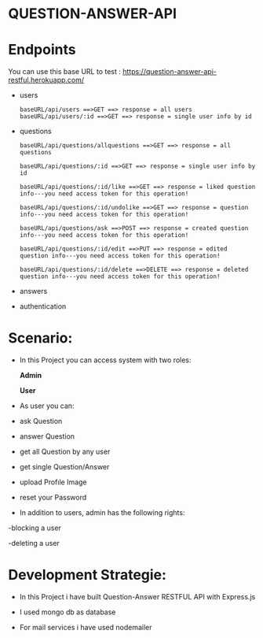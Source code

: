 # QUESTION-ANSWER-API

# Endpoints

You can use this base URL to test : https://question-answer-api-restful.herokuapp.com/
* users

      baseURL/api/users ==>GET ==> response = all users
      baseURL/api/users/:id ==>GET ==> response = single user info by id
       
* questions

      baseURL/api/questions/allquestions ==>GET ==> response = all questions
      
      baseURL/api/questions/:id ==>GET ==> response = single user info by id
      
      baseURL/api/questions/:id/like ==>GET ==> response = liked question info---you need access token for this operation!
      
      baseURL/api/questions/:id/undolike ==>GET ==> response = question info---you need access token for this operation!
      
      baseURL/api/questions/ask ==>POST ==> response = created question info---you need access token for this operation!
      
      baseURL/api/questions/:id/edit ==>PUT ==> response = edited question info---you need access token for this operation!
      
      baseURL/api/questions/:id/delete ==>DELETE ==> response = deleted question info---you need access token for this operation!
      
      
* answers

* authentication

# Scenario:

* In this Project you can access system with two roles:

     **Admin**
 
     **User**
 
 * As user you can:

 - ask Question
 
 - answer Question
 
 - get all Question by any user
 
 - get single Question/Answer
 
 - upload Profıle Image
 
 - reset your Password
 
 * In addition to users, admin has the following rights:
 
  -blocking a user
  
  -deleting a user
  
 

# Development Strategie:

* In this Project i have built Question-Answer RESTFUL API with Express.js

* I used mongo db as database

* For mail services i have used nodemailer




